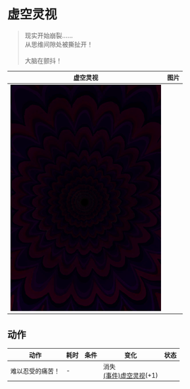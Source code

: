 # 虚空灵视  
> 现实开始崩裂……<br>从思维间隙处被撕扯开！<br><br>大脑在颤抖！  
  
  虚空灵视  |   图片   
 ----  |  ----:   
   |  ![](Sprite/Void.png)   
  
## 动作  
动作  |  耗时  |  条件  |  变化  |  状态  
----  |  ----  |  ----  |  ----  |  ----  
难以忍受的痛苦！<br>  |  -  |    |  消失<br>[(事件)虚空灵视](Event_VoidExperience1e.md)(+1)<br>  |    
